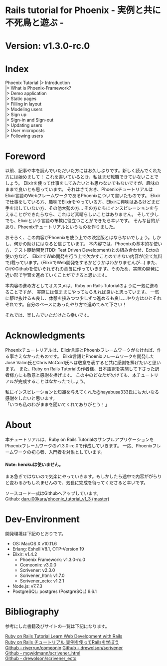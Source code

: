# Rails tutorial for Phoenix - 実例と共に不死鳥と遊ぶ -
# Version: v1.3.0-rc.0

# Index

Phoenix Tutorial 
|> Introduction  
|> What is Phoenix-Framework?  
|> Demo application  
|> Static pages  
|> Filling in layout  
|> Modeling users  
|> Sign up  
|> Sign-in and Sign-out  
|> Updating users  
|> User microposts  
|> Following users  

# Foreword

以前、記事や本を読んでいただいた方にはお久しぶりです。新しく読んでくれた方には始めまして！
これを書いているとき、私はまだ転職できていないことでしょう。
Elixirを使って仕事をしてみたいとも思わないでもないですが、趣味のままで良いとも思っています。
それはさておき、PhoenixチュートリアルはElixir言語のWebフレームワークであるPhoenixについて書いたものです。
Elixirで仕事をしている方、趣味でElixirをやっている方、Elixirに興味はあるけどまだ手を出していない方、その他大勢の方...
その方たちにインスピレーションを与えることができたらなら、これほど素晴らしいことはありません。
そして少しでも、Elixirという言語の布教に役立つことができたら幸いです。
そんな目的があり、Phoenixチュートリアルというものを作りました。  

おそらく、この内容がPhoenixを使う上での決定版とはならないでしょう。しかし、何かの助けにはなると信じています。
本内容では、Phoenixの基本的な使い方、テスト駆動開発(TDD: Test Driven Development)との組み合わせ、Ectoの使い方など、
ElixirでWeb開発を行う上で欠かすことのできない内容が(全て無料で)載っています。(ElixirでWeb開発をするかどうかはわかりませんが...)
また、GitやGithubを使いそれぞれの章毎に作っていきます。そのため、実際の開発に近い形で学習を進めていくことができると思います。  

本内容の進め方としてオススメは、Ruby on Rails Tutorialのように一気に進めることですが、
実際には気ままにやってもらえれば良いと思っています。
一気に駆け抜けるも良し、休憩を挟みつつ少しずつ進めるも良し...やり方はひとそれぞれです。自分のペースにあったやり方で進めてみて下さい！  

それでは、楽しんでいただけたら幸いです。  

# Acknowledgments

Phoenixチュートリアルは、Elixir言語とPhoenixフレームワークがなければ、作る事さえなかったものです。
Elixir言語とPhoenixフレームワークを開発したJosé Valim氏とChris McCord氏へは敬意を表すると共に感謝を捧げたいと思います。
また、Ruby on Rails Tutorialの作者様、日本語訳を実施して下さった訳者様方にも敬意と感謝を捧げます。
この中のどなたが欠けても、本チュートリアルが完成することはなかったでしょう。  

私にインスピレーションと知識を与えてくれた@hayabusa333氏にも大いなる感謝をしたいと思います。  
「いつも私のわがままを聞いてくれてありがとう！」  

# About

本チュートリアルは、Ruby on Rails TutorialのサンプルアプリケーションをPhoenixフレームワークのv1.3.0-rc.0で作成していきます。
一応、Phoenixフレームワークの初心者、入門者を対象としています。  

#### Note: herokuは使いません。

まぁ急ぎではないので気楽にやっていきます。もしかしたら途中で内容ががらりと変わるかもしれませんので、気長に完成を待ってくださると幸いです。  

ソースコード一式はGithubへアップしています。  
Github: [darui00kara/phoenix_tutorial_v1_3 (master)](https://github.com/darui00kara/phoenix_tutorial_v1_3)  

# Dev-Environment

開発環境は下記のとおりです。  

- OS: MacOS X v10.11.6
- Erlang: Eshell V8.1, OTP-Version 19
- Elixir: v1.4.2
  * Phoenix Framework: v1.3.0-rc.0
  * Comeonin: v3.0.0
  * Scrivener: v2.3.0
  * Scrivener_html: v1.7.0
  * Scrivener_ecto: v1.2.1
- Node.js: v7.7.3
- PostgreSQL: postgres (PostgreSQL) 9.6.1

# Bibliography

参考にした書籍及びサイトの一覧は下記になります。  

[Ruby on Rails Tutorial Learn Web Development with Rails](https://www.railstutorial.org/book)  
[Ruby on Rails チュートリアル 実例を使ってRailsを学ぼう](http://railstutorial.jp/)  
[Github - riverrun/comeonin](https://github.com/riverrun/comeonin)
[Github - drewolson/scrivener](https://github.com/drewolson/scrivener)  
[Github - mgwidmann/scrivener_html](https://github.com/mgwidmann/scrivener_html)  
[Github - drewolson/scrivener_ecto](https://github.com/drewolson/scrivener_ecto)  
